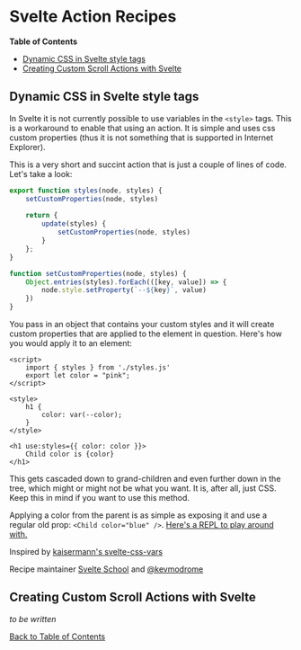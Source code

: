 # Svelte Action Recipes

<!-- START doctoc generated TOC please keep comment here to allow auto update -->
<!-- DON'T EDIT THIS SECTION, INSTEAD RE-RUN doctoc TO UPDATE -->
**Table of Contents**

- [Dynamic CSS in Svelte style tags](#dynamic-css-in-svelte-style-tags)
- [Creating Custom Scroll Actions with Svelte](#creating-custom-scroll-actions-with-svelte)

<!-- END doctoc generated TOC please keep comment here to allow auto update -->

## Dynamic CSS in Svelte style tags

In Svelte it is not currently possible to use variables in the `<style>` tags. This is a workaround to enable that using an action. It is simple and uses css custom properties (thus it is not something that is supported in Internet Explorer).

This is a very short and succint action that is just a couple of lines of code. Let's take a look:

```js
export function styles(node, styles) {
	setCustomProperties(node, styles)
	
	return {
		update(styles) {
			setCustomProperties(node, styles)
		}
	};
}

function setCustomProperties(node, styles) {
	Object.entries(styles).forEach(([key, value]) => {
		node.style.setProperty(`--${key}`, value)
	})
}
```

You pass in an object that contains your custom styles and it will create custom properties that are applied to the element in question. Here's how you would apply it to an element:

```svelte
<script>
	import { styles } from './styles.js'
	export let color = "pink";
</script>

<style>
	h1 {
		color: var(--color);
	}
</style>

<h1 use:styles={{ color: color }}>
	Child color is {color}
</h1>
```

This gets cascaded down to grand-children and even further down in the tree, which might or might not be what you want. It is, after all, just CSS. Keep this in mind if you want to use this method.

Applying a color from the parent is as simple as exposing it and use a regular old prop: `<Child color="blue" />`. [Here's a REPL to play around with.](https://svelte.dev/repl/154d60d78b8e47eab06519bd24e5eca0?version=3.23.2)

Inspired by [kaisermann's svelte-css-vars](https://github.com/kaisermann/svelte-css-vars)

Recipe maintainer [Svelte School](https://svelte.school) and [@kevmodrome](https://github.com/kevmodrome)

## Creating Custom Scroll Actions with Svelte

_to be written_

[Back to Table of Contents](https://github.com/svelte-society/recipes-mvp#table-of-contents)
